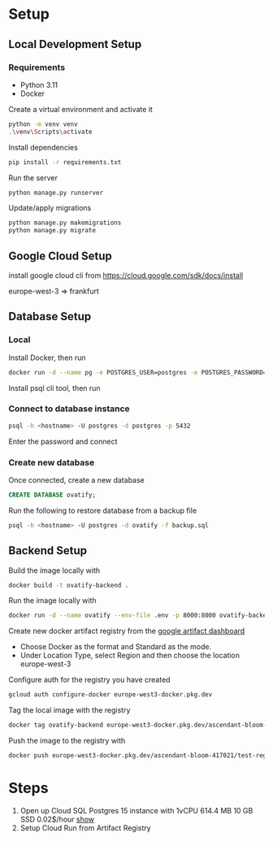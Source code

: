# Setup

## Local Development Setup

### Requirements
- Python 3.11
- Docker

Create a virtual environment and activate it

```bash
python -m venv venv
.\venv\Scripts\activate
```

Install dependencies

```bash
pip install -r requirements.txt
```

Run the server

```bash
python manage.py runserver
```

Update/apply migrations

```bash
python manage.py makemigrations
python manage.py migrate
```

## Google Cloud Setup

install google cloud cli from
https://cloud.google.com/sdk/docs/install

europe-west-3 => frankfurt

## Database Setup

### Local

Install Docker, then run

```bash
docker run -d --name pg -e POSTGRES_USER=postgres -e POSTGRES_PASSWORD=<your-password> -p 5432:5432 postgres
```

Install psql cli tool, then run

### Connect to database instance
```bash
psql -h <hostname> -U postgres -d postgres -p 5432
```

Enter the password and connect

### Create new database
Once connected, create a new database

```sql
CREATE DATABASE ovatify;
```
Run the following to restore database from a backup file

```bash
psql -h <hostname> -U postgres -d ovatify -f backup.sql
```

## Backend Setup

Build the image locally with

```bash
docker build -t ovatify-backend . 
```

Run the image locally with
```bash
docker run -d --name ovatify --env-file .env -p 8000:8000 ovatify-backend 
```

Create new docker artifact registry from the [google artifact dashboard](https://console.cloud.google.com/artifacts) 
- Choose Docker as the format and Standard as the mode.
- Under Location Type, select Region and then choose the location europe-west-3

Configure auth for the registry you have created
```bash
gcloud auth configure-docker europe-west3-docker.pkg.dev
```

Tag the local image with the registry
```bash
docker tag ovatify-backend europe-west3-docker.pkg.dev/ascendant-bloom-417021/test-registry/ovatify-backend
```

Push the image to the registry with
```bash
docker push europe-west3-docker.pkg.dev/ascendant-bloom-417021/test-registry/ovatify-backend
```
# Steps

1. Open up Cloud SQL Postgres 15 instance with 1vCPU 614.4 MB 10 GB SSD 0.02$/hour [show](https://console.cloud.google.com/sql/instances/pg/edit?hl=en&organizationId=1045832606744&project=ascendant-bloom-417021) 
2. Setup Cloud Run from Artifact Registry



